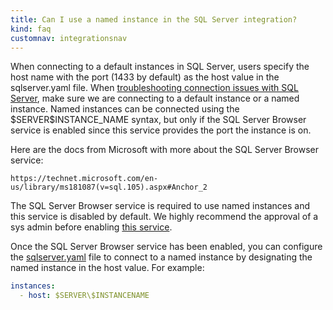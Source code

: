 ```yaml
---
title: Can I use a named instance in the SQL Server integration?
kind: faq
customnav: integrationsnav
---
```


When connecting to a default instances in SQL Server, users specify the host name with the port (1433 by default) as the host value in the sqlserver.yaml file. When [troubleshooting connection issues with SQL Server](/integrations/faq/connection-issues-with-the-sql-server-integration), make sure we are connecting to a default instance or a named instance. Named instances can be connected using the $SERVER\$INSTANCE_NAME syntax, but only if the SQL Server Browser service is enabled since this service provides the port the instance is on. 

Here are the docs from Microsoft with more about the SQL Server Browser service:
```
https://technet.microsoft.com/en-us/library/ms181087(v=sql.105).aspx#Anchor_2
```

The SQL Server Browser service is required to use named instances and this service is disabled by default. We highly recommend the approval of a sys admin before enabling [this service](https://technet.microsoft.com/en-us/library/ms165734(v=sql.90).aspx).

Once the SQL Server Browser service has been enabled, you can configure the [sqlserver.yaml](https://github.com/DataDog/integrations-core/blob/5.17.x/sqlserver/conf.yaml.example#L61) file to connect to a named instance by designating the named instance in the host value. For example:

```yaml
instances:
  - host: $SERVER\$INSTANCENAME
```